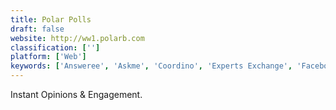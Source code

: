 ```yaml
---
title: Polar Polls
draft: false 
website: http://ww1.polarb.com
classification: ['']
platform: ['Web']
keywords: ['Answeree', 'Askme', 'Coordino', 'Experts Exchange', 'Facebook', 'Fluther', 'Ihavesolved', 'Kuora', 'LanceBase', 'PromoRepublic', 'Quora', 'Reddit', 'Solace', 'What If HQ', 'Wiki Answers', 'YaNoIt', 'askalo', 'asktopia']
---
```

Instant Opinions & Engagement.